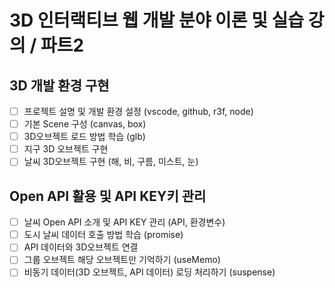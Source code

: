 # 3D 인터랙티브 웹 개발 분야 이론 및 실습 강의 / 파트2 

## 3D 개발 환경 구현

- [ ] 프로젝트 설명 및 개발 환경 설정 (vscode, github, r3f, node)
- [ ] 기본 Scene 구성 (canvas, box)
- [ ] 3D오브젝트 로드 방법 학습 (glb)
- [ ] 지구 3D 오브젝트 구현
- [ ] 날씨 3D오브젝트 구현 (해, 비, 구름, 미스트, 눈)

## Open API 활용 및 API KEY키 관리

- [ ] 날씨 Open API 소개 및 API KEY 관리 (API, 환경변수)
- [ ] 도시 날씨 데이터 호출 방법 학습 (promise)
- [ ] API 데이터와 3D오브젝트 연결
- [ ] 그룹 오브젝트 해당 오브젝트만 기억하기 (useMemo)
- [ ] 비동기 데이터(3D 오브젝트, API 데이터) 로딩 처리하기 (suspense)